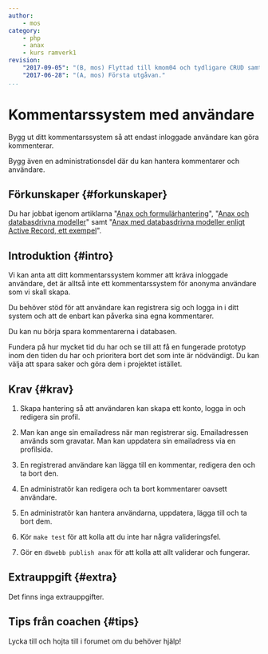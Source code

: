 ```yaml
---
author:
    - mos
category:
    - php
    - anax
    - kurs ramverk1
revision:
    "2017-09-05": "(B, mos) Flyttad till kmom04 och tydligare CRUD samt databas."
    "2017-06-28": "(A, mos) Första utgåvan."
...
```

Kommentarssystem med användare
===================================

Bygg ut ditt kommentarssystem så att endast inloggade användare kan göra kommenterar.

Bygg även en administrationsdel där du kan hantera kommentarer och användare.

<!--more-->



Förkunskaper {#forkunskaper}
-----------------------

Du har jobbat igenom artiklarna "[Anax och formulärhantering](kunskap/anax-och-formularhantering)", "[Anax och databasdrivna modeller](kunskap/anax-och-databasdrivna-modeller)" samt "[Anax med databasdrivna modeller enligt Active Record, ett exempel](kunskap/anax-med-databasdrivna-modeller-enligt-active-record-ett-exempel)".



Introduktion {#intro}
-----------------------

Vi kan anta att ditt kommentarssystem kommer att kräva inloggade användare, det är alltså inte ett kommentarssystem för anonyma användare som vi skall skapa.

Du behöver stöd för att användare kan registrera sig och logga in i ditt system och att de enbart kan påverka sina egna kommentarer.

Du kan nu börja spara kommentarerna i databasen.

Fundera på hur mycket tid du har och se till att få en fungerade prototyp inom den tiden du har och prioritera bort det som inte är nödvändigt. Du kan välja att spara saker och göra dem i projektet istället.



Krav {#krav}
-----------------------

1. Skapa hantering så att användaren kan skapa ett konto, logga in och redigera sin profil.

1. Man kan ange sin emailadress när man registrerar sig. Emailadressen används som gravatar. Man kan uppdatera sin emailadress via en profilsida.

1. En registrerad användare kan lägga till en kommentar, redigera den och ta bort den.

1. En administratör kan redigera och ta bort kommentarer oavsett användare.

1. En administratör kan hantera användarna, uppdatera, lägga till och ta bort dem.

1. Kör `make test` för att kolla att du inte har några valideringsfel.

1. Gör en `dbwebb publish anax` för att kolla att allt validerar och fungerar.



Extrauppgift {#extra}
-----------------------

Det finns inga extrauppgifter.



Tips från coachen {#tips}
-----------------------

Lycka till och hojta till i forumet om du behöver hjälp!
